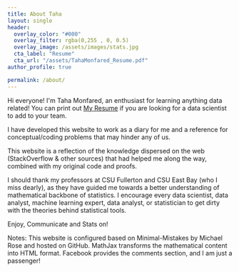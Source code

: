```yaml
---
title: About Taha
layout: single
header:
  overlay_color: "#000"
  overlay_filter: rgba(0,255 , 0, 0.5)
  overlay_image: /assets/images/stats.jpg
  cta_label: "Resume"
  cta_url: "/assets/TahaMonfared_Resume.pdf"
author_profile: true

permalink: /about/
---
```


Hi everyone! I'm Taha Monfared, an enthusiast for learning anything data related! You can print out [My Resume](/assets/TahaMonfared_Resume.pdf) if you are looking for a data scientist to add to your team.

I have developed this website to work as a diary for me and a reference for conceptual/coding problems that may hinder any of us.  

This website is a reflection of the knowledge dispersed on the web (StackOverflow & other sources) that had helped me along the way, combined with my original code and proofs. 
 
I should thank my professors at CSU Fullerton and CSU East Bay (who I miss dearly), as they have guided me towards a better understanding of mathematical backbone of statistics. I encourage every data scientist, data analyst, machine learning expert, data analyst, or statistician to get dirty with the theories behind statistical tools. 

Enjoy, Communicate and Stats on!




Notes: 
This website is configured based on Minimal-Mistakes by Michael Rose and hosted on GitHub.
MathJax transforms the mathematical content into HTML format. 
Facebook provides the comments section, and I am just a passenger!

